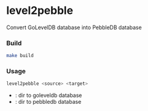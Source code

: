 # level2pebble

Convert GoLevelDB database into PebbleDB database

### Build
```bash
make build
```

### Usage
```bash
level2pebble <source> <target>
```

- <source>: dir to goleveldb database
- <target>: dir to pebbledb database
